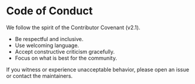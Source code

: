 # Code of Conduct

We follow the spirit of the Contributor Covenant (v2.1).

- Be respectful and inclusive.
- Use welcoming language.
- Accept constructive criticism gracefully.
- Focus on what is best for the community.

If you witness or experience unacceptable behavior, please open an issue or contact the maintainers.
